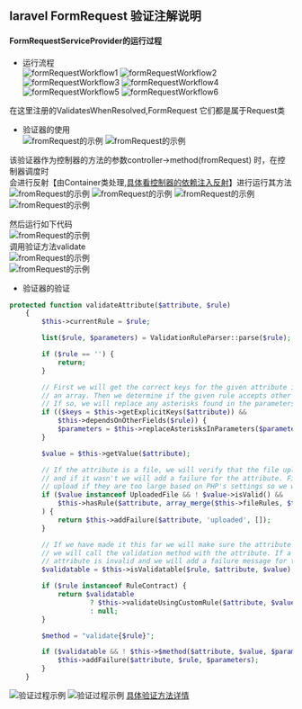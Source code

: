 ## laravel FormRequest 验证注解说明
#### FormRequestServiceProvider的运行过程
- 运行流程  
![formRequestWorkflow1](images/fromRequest1.png)
![formRequestWorkflow2](images/fromRequest2.png)
![formRequestWorkflow3](images/fromRequest3.png)
![formRequestWorkflow4](images/fromRequest4.png)
![formRequestWorkflow5](images/fromRequest5.png)
![formRequestWorkflow6](images/fromRequest6.png)

在这里注册的ValidatesWhenResolved,FormRequest 它们都是属于Request类
- 验证器的使用  
![fromRequest的示例](images/fromRequest7.png)
![fromRequest的示例](images/fromRequest8.png)

该验证器作为控制器的方法的参数controller->method(fromRequest)  时，在控制器调度时   
会进行反射【由Container类处理,[具体看控制器的依赖注入反射](../vendor/laravel/framework/src/Illuminate/Routing/ControllerDispatcher.php)】进行运行其方法  
![fromRequest的示例](images/fromRequest9.png)
![fromRequest的示例](images/fromRequest10.png)
![fromRequest的示例](images/fromRequest11.png)
![fromRequest的示例](images/fromRequest12.png)

然后运行如下代码  
![fromRequest的示例](images/fromRequest13.png)  
调用验证方法validate  
![fromRequest的示例](images/fromRequest14.png)  
![fromRequest的示例](images/fromRequest15.png)  

- 验证器的验证  
```php 
protected function validateAttribute($attribute, $rule)
    {
        $this->currentRule = $rule;

        list($rule, $parameters) = ValidationRuleParser::parse($rule);

        if ($rule == '') {
            return;
        }

        // First we will get the correct keys for the given attribute in case the field is nested in
        // an array. Then we determine if the given rule accepts other field names as parameters.
        // If so, we will replace any asterisks found in the parameters with the correct keys.
        if (($keys = $this->getExplicitKeys($attribute)) &&
            $this->dependsOnOtherFields($rule)) {
            $parameters = $this->replaceAsterisksInParameters($parameters, $keys);
        }

        $value = $this->getValue($attribute);

        // If the attribute is a file, we will verify that the file upload was actually successful
        // and if it wasn't we will add a failure for the attribute. Files may not successfully
        // upload if they are too large based on PHP's settings so we will bail in this case.
        if ($value instanceof UploadedFile && ! $value->isValid() &&
            $this->hasRule($attribute, array_merge($this->fileRules, $this->implicitRules))
        ) {
            return $this->addFailure($attribute, 'uploaded', []);
        }

        // If we have made it this far we will make sure the attribute is validatable and if it is
        // we will call the validation method with the attribute. If a method returns false the
        // attribute is invalid and we will add a failure message for this failing attribute.
        $validatable = $this->isValidatable($rule, $attribute, $value);

        if ($rule instanceof RuleContract) {
            return $validatable
                    ? $this->validateUsingCustomRule($attribute, $value, $rule)
                    : null;
        }

        $method = "validate{$rule}";

        if ($validatable && ! $this->$method($attribute, $value, $parameters, $this)) {
            $this->addFailure($attribute, $rule, $parameters);
        }
    }
```   

![验证过程示例](images/validate1.png)
![验证过程示例](images/validate2.png)
[具体验证方法详情](../vendor/laravel/framework/src/Illuminate/Validation/Concerns/ValidatesAttributes.php)


